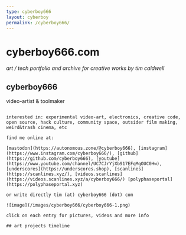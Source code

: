 ```yaml
---
type: cyberboy666
layout: cyberboy
permalink: /cyberboy666/
---
```

# cyberboy666.com

_art / tech portfolio and archive for creative works by tim caldwell_

## cyberboy666

video-artist & toolmaker

~~~~~~~~~~~~~~~~~~~~~

interested in: experimental video-art, electronics, creative code, open source, hack culture, community space, outsider film making, weird&trash cinema, etc

find me online at:

[mastodon](https://autonomous.zone/@cyberboy666), [instagram](https://www.instagram.com/cyberboy666/), [github](https://github.com/cyberboy666), [youtube](https://www.youtube.com/channel/UC7CJrYjXb917EFqMgOUC0Hw), [underscores](https://underscores.shop), [scanlines](https://scanlines.xyz/), [videos.scanlines](https://videos.scanlines.xyz/a/cyberboy666/) [polyphaseportal](https://polyphaseportal.xyz)

or write directly tim (at) cyberboy666 (dot) com

![image](/images/cyberboy666/cyberboy666-1.png)

click on each entry for pictures, videos and more info

## art projects timeline

